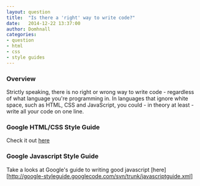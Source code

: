 ```yaml
---
layout: question
title:  "Is there a 'right' way to write code?"
date:   2014-12-22 13:37:00
author: Domhnall
categories:
- question
- html
- css
- style guides
---
```


### Overview
Strictly speaking, there is no right or wrong way to write code - regardless of what language you're programming in. In languages that ignore white space, such as HTML, CSS and JavaScript, you could - in theory at least - write all 
your code on one line. 

### Google HTML/CSS Style Guide
Check it out [here](http://google-styleguide.googlecode.com/svn/trunk/htmlcssguide.xml)

### Google Javascript Style Guide
Take a looks at Google's guide to writing good javascript [here][http://google-styleguide.googlecode.com/svn/trunk/javascriptguide.xml]


